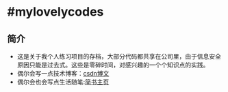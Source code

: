 #mylovelycodes
=============
## 简介
-  这是关于我个人练习项目的存档，大部分代码都共享在公司里，由于信息安全原因只能是过去式。这些是零碎时间，对感兴趣的一个个知识点的实践。
-  偶尔会写一点技术博客：[csdn博文](http://blog.csdn.net/stepbystepto)
-  偶尔会也会写点生活随笔:[简书主页](http://www.jianshu.com/u/ea34de0e22bf)
